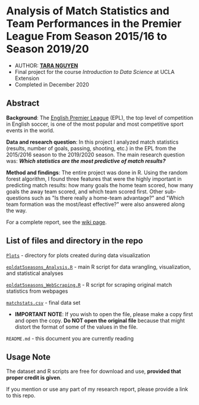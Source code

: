 # Analysis of Match Statistics and Team Performances in the Premier League From Season 2015/16 to Season 2019/20

- AUTHOR: [**TARA NGUYEN**](https://www.linkedin.com/in/nguyenthuyanh/)
- Final project for the course *Introduction to Data Science* at UCLA Extension
- Completed in December 2020

## Abstract

**Background**: The [English Premier League](https://www.premierleague.com/) (EPL), the top level of competition in English soccer, is one of the most popular and most competitive sport events in the world.

**Data and research question**: In this project I analyzed match statistics (results, number of goals, passing, shooting, etc.) in the EPL from the 2015/2016 season to the 2019/2020 season. The main research question was: **_Which statistics are the most predictive of match results?_**

**Method and findings**: The entire project was done in R. Using the random forest algorithm, I found three features that were the highly important in predicting match results: how many goals the home team scored, how many goals the away team scored, and which team scored first. Other sub-questions such as "Is there really a home-team advantage?" and "Which team formation was the most/least effective?" were also answered along the way.

For a complete report, see the [wiki page](https://github.com/tara-nguyen/english-premier-league-random-forest-analysis/wiki).

## List of files and directory in the repo

[`Plots`](Plots) - directory for plots created during data visualization

[`epldat5seasons_Analysis.R`](epldat5seasons_Analysis.R) - main R script for data wrangling, visualization, and statistical analyses

[`epldat5seasons_WebScraping.R`](epldat5seasons_WebScraping.R) - R script for scraping original match statistics from webpages

[`matchstats.csv`](matchstats.csv) - final data set
- **IMPORTANT NOTE**: If you wish to open the file, please make a copy first and open the copy. **Do NOT open the original file** because that might distort the format of some of the values in the file.

`README.md` - this document you are currently reading

## Usage Note

The dataset and R scripts are free for download and use, **provided that proper credit is given**.

If you mention or use any part of my research report, please provide a link to this repo.
